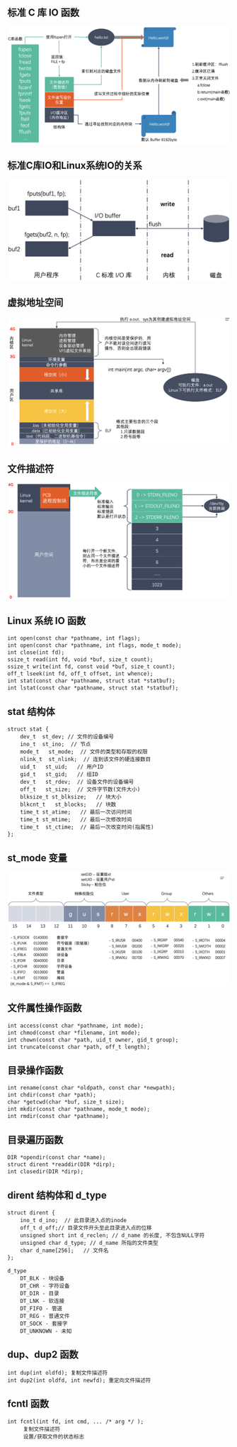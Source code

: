 ## **标准 C 库 IO 函数**

![Alt text](MAP/IO/A.png)
## **标准C库IO和Linux系统IO的关系**

![Alt text](MAP/IO/B.png)
## **虚拟地址空间**

![Alt text](MAP/IO/C.png)
## **文件描述符**

![Alt text](MAP/IO/D.png)
## **Linux 系统 IO 函数**
```
int open(const char *pathname, int flags);
int open(const char *pathname, int flags, mode_t mode); 
int close(int fd);
ssize_t read(int fd, void *buf, size_t count);
ssize_t write(int fd, const void *buf, size_t count); 
off_t lseek(int fd, off_t offset, int whence);
int stat(const char *pathname, struct stat *statbuf);
int lstat(const char *pathname, struct stat *statbuf);
```
## **stat 结构体**
```
struct stat {
    dev_t  st_dev; // 文件的设备编号
    ino_t  st_ino;  // 节点
    mode_t   st_mode;  // 文件的类型和存取的权限
    nlink_t  st_nlink;  // 连到该文件的硬连接数目
    uid_t   st_uid;   // 用户ID
    gid_t   st_gid;   // 组ID
    dev_t   st_rdev;  // 设备文件的设备编号
    off_t   st_size;  // 文件字节数(文件大小)
    blksize_t st_blksize;   // 块大小
    blkcnt_t   st_blocks;   // 块数
    time_t st_atime;   // 最后一次访问时间
    time_t st_mtime;   // 最后一次修改时间
    time_t  st_ctime;  // 最后一次改变时间(指属性)
};
```
## **st_mode 变量**

![Alt text](MAP/IO/G.png)
## **文件属性操作函数**
```
int access(const char *pathname, int mode);
int chmod(const char *filename, int mode);
int chown(const char *path, uid_t owner, gid_t group); 
int truncate(const char *path, off_t length);
```
## **目录操作函数**
```
int rename(const char *oldpath, const char *newpath); 
int chdir(const char *path);
char *getcwd(char *buf, size_t size);
int mkdir(const char *pathname, mode_t mode);
int rmdir(const char *pathname);
```
## **目录遍历函数**
```
DIR *opendir(const char *name);
struct dirent *readdir(DIR *dirp); 
int closedir(DIR *dirp);
```
## **dirent 结构体和 d_type**
```
struct dirent {
    ino_t d_ino;  // 此目录进入点的inode
    off_t d_off;// 目录文件开头至此目录进入点的位移 
    unsigned short int d_reclen; // d_name 的长度, 不包含NULL字符 
    unsigned char d_type; // d_name 所指的文件类型 
    char d_name[256];   // 文件名
};
```
```
d_type
    DT_BLK - 块设备 
    DT_CHR - 字符设备 
    DT_DIR - 目录 
    DT_LNK - 软连接 
    DT_FIFO - 管道 
    DT_REG - 普通文件 
    DT_SOCK - 套接字 
    DT_UNKNOWN - 未知
```
## **dup、dup2 函数**
```
int dup(int oldfd); 复制文件描述符
int dup2(int oldfd, int newfd); 重定向文件描述符
```
## **fcntl 函数**
```
int fcntl(int fd, int cmd, ... /* arg */ ); 
     复制文件描述符
     设置/获取文件的状态标志
```


